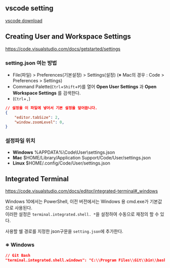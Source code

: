 ## vscode setting

[vscode download](https://code.visualstudio.com/)

## Creating User and Workspace Settings

https://code.visualstudio.com/docs/getstarted/settings

### setting.json 여는 방법
+ File(파일) > Preferences(기본설정) > Settings(설정) (※ Mac의 경우 : Code > Preferences > Settings)
+ Command Palette(`Ctrl`+`Shift`+`P`)를 열어 __Open User Settings__ 과 __Open Workspace Settings__ 를 검색한다. 
+ (`Ctrl`+`,`)

```json
// 설정을 이 파일에 넣어서 기본 설정을 덮어씁니다.
{
    "editor.tabSize": 2,
    "window.zoomLevel": 0,
}
```
### 설정파일 위치
+ __Windows__ %APPDATA%\Code\User\settings.json
+ __Mac__ $HOME/Library/Application Support/Code/User/settings.json
+ __Linux__ $HOME/.config/Code/User/settings.json

## Integrated Terminal

https://code.visualstudio.com/docs/editor/integrated-terminal#_windows

Windows 10에서는 PowerShell, 이전 버전에서는 Windows 용 cmd.exe가 기본값으로 사용된다.  
이러한 설정은 `terminal.integrated.shell. *`을 설정하여 수동으로 재정의 할 수 있다. 

사용할 쉘 경로를 지정한 json구문을 `setting.json`에 추가한다.

### ※ Windows

```json
// Git Bash
"terminal.integrated.shell.windows": "C:\\Program Files\\Git\\bin\\bash.exe"
```
